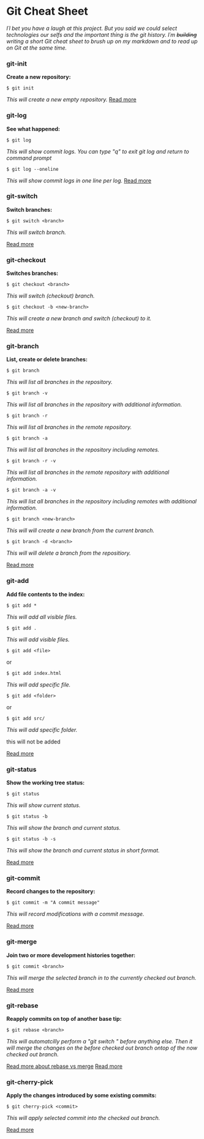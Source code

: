 # Git Cheat Sheet

_I´l bet you have a laugh at this project. But you said we could select technologies our selfs and the important thing is the git history. I´m ~~building~~ writing a short Git cheat sheet to brush up on my markdown and to read up on Git at the same time._

### git-init

**Create a new repository:**

```
$ git init
```

_This will create a new empty repository._
[Read more](https://git-scm.com/docs/git-init)

### git-log

**See what happened:**

```
$ git log
```

_This will show commit logs. You can type "q" to exit git log and return to command prompt_

```
$ git log --oneline
```

_This will show commit logs in one line per log._
[Read more](https://git-scm.com/docs/git-log)

### git-switch

**Switch branches:**

```
$ git switch <branch>
```

_This will switch branch._

[Read more](https://git-scm.com/docs/git-switch)

### git-checkout

**Switches branches:**

```
$ git checkout <branch>
```

_This will switch (checkout) branch._

```
$ git checkout -b <new-branch>
```

_This will create a new branch and switch (checkout) to it._

[Read more](https://git-scm.com/docs/git-checkout)

### git-branch

**List, create or delete branches:**

```
$ git branch
```

_This will list all branches in the repository._

```
$ git branch -v
```

_This will list all branches in the repository with additional information._

```
$ git branch -r
```

_This will list all branches in the remote repository._

```
$ git branch -a
```

_This will list all branches in the repository including remotes._

```
$ git branch -r -v
```

_This will list all branches in the remote repository with additional information._

```
$ git branch -a -v
```

_This will list all branches in the repository including remotes with additional information._

```
$ git branch <new-branch>
```

_This will will create a new branch from the current branch._

```
$ git branch -d <branch>
```

_This will will delete a branch from the repositiory._

[Read more](https://git-scm.com/docs/git-branch)

### git-add

**Add file contents to the index:**

```
$ git add *
```

_This will add all visible files._

```
$ git add .
```

_This will add visible files._

```
$ git add <file>
```

or

```
$ git add index.html
```

_This will add specific file._

```
$ git add <folder>
```

or

```
$ git add src/
```

_This will add specific folder._

this will not be added

[Read more](https://git-scm.com/docs/git-add)

### git-status

**Show the working tree status:**

```
$ git status
```

_This will show current status._

```
$ git status -b
```

_This will show the branch and current status._

```
$ git status -b -s
```

_This will show the branch and current status in short format._

[Read more](https://git-scm.com/docs/git-status)

### git-commit

**Record changes to the repository:**

```
$ git commit -m "A commit message"
```

_This will record modifications with a commit message._

[Read more](https://git-scm.com/docs/git-commit)

### git-merge

**Join two or more development histories together:**

```
$ git commit <branch>
```

_This will merge the selected branch in to the currently checked out branch._

[Read more](https://git-scm.com/docs/git-merge)

### git-rebase

**Reapply commits on top of another base tip:**

```
$ git rebase <branch>
```

_This will automatcilly perform a "git switch <branch>" before anything else. Then it will merge the changes on the before checked out branch ontop of the now checked out branch._

[Read more about rebase vs merge](./rebase-vs-merge.md)
[Read more](https://git-scm.com/docs/git-rebase)

### git-cherry-pick

**Apply the changes introduced by some existing commits:**

```
$ git cherry-pick <commit>
```

_This will apply selected commit into the checked out branch._

[Read more](https://git-scm.com/docs/git-cherry-pick)
